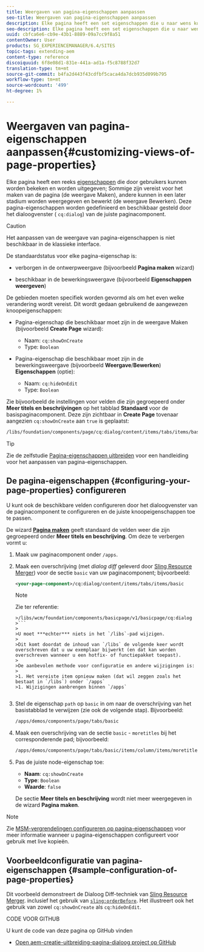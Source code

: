 ```yaml
---
title: Weergaven van pagina-eigenschappen aanpassen
seo-title: Weergaven van pagina-eigenschappen aanpassen
description: Elke pagina heeft een set eigenschappen die u naar wens kunt bewerken
seo-description: Elke pagina heeft een set eigenschappen die u naar wens kunt bewerken
uuid: cbfca6e6-cb9e-43b1-8889-09a7cc9f8a51
contentOwner: User
products: SG_EXPERIENCEMANAGER/6.4/SITES
topic-tags: extending-aem
content-type: reference
discoiquuid: 6f8e08d1-831e-441a-ad1a-f5c8788f32d7
translation-type: tm+mt
source-git-commit: b4fa2d443f43cdfbf5caca4da7dcb935d099b795
workflow-type: tm+mt
source-wordcount: '499'
ht-degree: 1%

---
```



# Weergaven van pagina-eigenschappen aanpassen{#customizing-views-of-page-properties}

Elke pagina heeft een reeks [eigenschappen](/help/sites-authoring/editing-page-properties.md) die door gebruikers kunnen worden bekeken en worden uitgegeven; Sommige zijn vereist voor het maken van de pagina (de weergave Maken), andere kunnen in een later stadium worden weergegeven en bewerkt (de weergave Bewerken). Deze pagina-eigenschappen worden gedefinieerd en beschikbaar gesteld door het dialoogvenster ( `cq:dialog`) van de juiste paginacomponent.

>[!CAUTION]
>
>Het aanpassen van de weergave van pagina-eigenschappen is niet beschikbaar in de klassieke interface.

De standaardstatus voor elke pagina-eigenschap is:

* verborgen in de ontwerpweergave (bijvoorbeeld **Pagina maken** wizard)

* beschikbaar in de bewerkingsweergave (bijvoorbeeld **Eigenschappen weergeven**)

De gebieden moeten specifiek worden gevormd als om het even welke verandering wordt vereist. Dit wordt gedaan gebruikend de aangewezen knoopeigenschappen:

* Pagina-eigenschap die beschikbaar moet zijn in de weergave Maken (bijvoorbeeld **Create Page** wizard):

   * Naam: `cq:showOnCreate`
   * Type: `Boolean`

* Pagina-eigenschap die beschikbaar moet zijn in de bewerkingsweergave (bijvoorbeeld **Weergave**/**Bewerken**) **Eigenschappen** (optie):

   * Naam: `cq:hideOnEdit`
   * Type: `Boolean`

Zie bijvoorbeeld de instellingen voor velden die zijn gegroepeerd onder **Meer titels en beschrijvingen** op het tabblad **Standaard** voor de basispaginacomponent. Deze zijn zichtbaar in **Create Page** tovenaar aangezien `cq:showOnCreate` aan `true` is geplaatst:

```xml
/libs/foundation/components/page/cq:dialog/content/items/tabs/items/basic/items/column/items/moretitles
```

>[!TIP]
>
>Zie de zelfstudie [Pagina-eigenschappen uitbreiden](https://docs.adobe.com/content/help/en/experience-manager-learn/sites/developing/page-properties-technical-video-develop.html) voor een handleiding voor het aanpassen van pagina-eigenschappen.

## De pagina-eigenschappen {#configuring-your-page-properties} configureren

U kunt ook de beschikbare velden configureren door het dialoogvenster van de paginacomponent te configureren en de juiste knoopeigenschappen toe te passen.

De wizard [**Pagina maken**](/help/sites-authoring/managing-pages.md#creating-a-new-page) geeft standaard de velden weer die zijn gegroepeerd onder **Meer titels en beschrijving**. Om deze te verbergen vormt u:

1. Maak uw paginacomponent onder `/apps`.
1. Maak een overschrijving (met *dialog diff* geleverd door [Sling Resource Merger](/help/sites-developing/sling-resource-merger.md)) voor de sectie `basic` van uw paginacomponent; bijvoorbeeld:

   ```xml
   <your-page-component>/cq:dialog/content/items/tabs/items/basic
   ```

   >[!NOTE]
   >
   >Zie ter referentie:
   >
   >
   ```
   >/libs/wcm/foundation/components/basicpage/v1/basicpage/cq:dialog
   >```
   >
   >U moet ***echter*** niets in het `/libs`-pad wijzigen.
   >
   >Dit komt doordat de inhoud van `/libs` de volgende keer wordt overschreven dat u uw exemplaar bijwerkt (en dat kan worden overschreven wanneer u een hotfix- of functiepakket toepast).
   >
   >De aanbevolen methode voor configuratie en andere wijzigingen is:
   >
   >1. Het vereiste item opnieuw maken (dat wil zeggen zoals het bestaat in `/libs`) onder `/apps`
   >1. Wijzigingen aanbrengen binnen `/apps`


1. Stel de eigenschap `path` op `basic` in om naar de overschrijving van het basistabblad te verwijzen (zie ook de volgende stap). Bijvoorbeeld:

   ```xml
   /apps/demos/components/page/tabs/basic
   ```

1. Maak een overschrijving van de sectie `basic` - `moretitles` bij het corresponderende pad; bijvoorbeeld:

   ```xml
   /apps/demos/components/page/tabs/basic/items/column/items/moretitles
   ```

1. Pas de juiste node-eigenschap toe:

   * **Naam**:  `cq:showOnCreate`
   * **Type**:  `Boolean`
   * **Waarde**:  `false`

   De sectie **Meer titels en beschrijving** wordt niet meer weergegeven in de wizard **Pagina maken**.

>[!NOTE]
>
>Zie [MSM-vergrendelingen configureren op pagina-eigenschappen](/help/sites-developing/extending-msm.md#configuring-msm-locks-on-page-properties-touch-enabled-ui) voor meer informatie wanneer u pagina-eigenschappen configureert voor gebruik met live kopieën.

## Voorbeeldconfiguratie van pagina-eigenschappen {#sample-configuration-of-page-properties}

Dit voorbeeld demonstreert de Dialoog Diff-techniek van [Sling Resource Merger](/help/sites-developing/sling-resource-merger.md). inclusief het gebruik van [`sling:orderBefore`](/help/sites-developing/sling-resource-merger.md#properties). Het illustreert ook het gebruik van zowel `cq:showOnCreate` als `cq:hideOnEdit`.

CODE VOOR GITHUB

U kunt de code van deze pagina op GitHub vinden

* [Open aem-creatie-uitbreiding-pagina-dialoog project op GitHub](https://github.com/Adobe-Marketing-Cloud/aem-authoring-extension-page-dialog)
